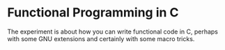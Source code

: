 # Functional Programming in C

The experiment is about how you can write functional code in C, perhaps
with some GNU extensions and certainly with some macro tricks.
